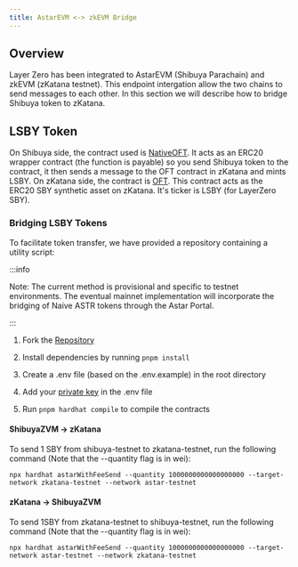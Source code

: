 ```yaml
---
title: AstarEVM <-> zkEVM Bridge
---
```


## Overview

Layer Zero has been integrated to AstarEVM (Shibuya Parachain) and zkEVM (zKatana testnet). This endpoint intergation allow the two chains to send messages to each other. In this section we will describe how to bridge Shibuya token to zKatana.

## LSBY Token

On Shibuya side, the contract used is [NativeOFT](https://github.com/LayerZero-Labs/solidity-examples/blob/main/contracts/token/oft/v2/fee/NativeOFTWithFee.sol). It acts as an ERC20 wrapper contract (the function is payable) so you send Shibuya token to the contract, it then sends a message to the OFT contract in zKatana and mints LSBY.
On zKatana side, the contract is [OFT](https://github.com/LayerZero-Labs/solidity-examples/blob/main/contracts/token/oft/v2/fee/OFTWithFee.sol). This contract acts as the ERC20 SBY synthetic asset on zKatana. It's ticker is LSBY (for LayerZero SBY).

### Bridging LSBY Tokens

To facilitate token transfer, we have provided a repository containing a utility script:

:::info

Note: The current method is provisional and specific to testnet environments. The eventual mainnet implementation will incorporate the bridging of Naive ASTR tokens through the Astar Portal.

:::

1. Fork the [Repository](https://github.com/AstarNetwork/layer-zero-bridge-contracts-testnet)

2. Install dependencies by running `pnpm install`

3. Create a .env file (based on the .env.example) in the root directory 

4. Add your [private key](https://support.metamask.io/hc/en-us/articles/360015289632-How-to-export-an-account-s-private-key) in the .env file

5. Run `pnpm hardhat compile` to compile the contracts

#### ShibuyaZVM -> zKatana
To send 1 SBY from shibuya-testnet to zkatana-testnet, run the following command (Note that the --quantity flag is in wei):

`npx hardhat astarWithFeeSend --quantity 1000000000000000000 --target-network zkatana-testnet --network astar-testnet`

#### zKatana -> ShibuyaZVM

To send 1SBY from zkatana-testnet to shibuya-testnet, run the following command (Note that the --quantity flag is in wei):

`npx hardhat astarWithFeeSend --quantity 1000000000000000000 --target-network astar-testnet --network zkatana-testnet`
